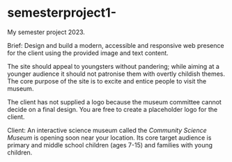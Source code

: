 # semesterproject1-
My semester project 2023. 

Brief: Design and build a modern, accessible and responsive web presence for the client using the provided image and text content.

The site should appeal to youngsters without pandering; while aiming at a younger audience it should not patronise them with overtly childish themes. The core purpose of the site is to excite and entice people to visit the museum.

The client has not supplied a logo because the museum committee cannot decide on a final design. You are free to create a placeholder logo for the client.

Client: An interactive science museum called the *Community Science Museum* is opening soon near your location. Its core target audience is primary and middle school children (ages 7-15) and families with young children. 

